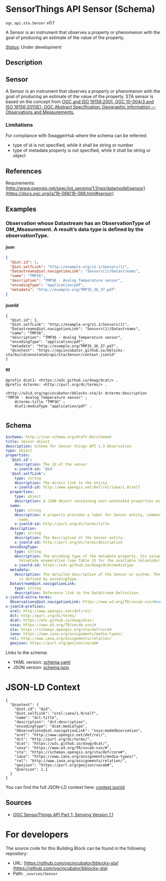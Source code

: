 
# SensorThings API Sensor (Schema)

`ogc.api.sta.Sensor` *v0.1*

A Sensor is an instrument that observes a property or phenomenon with the goal of producing an estimate of the value of the property.

[*Status*](http://www.opengis.net/def/status): Under development

## Description

## Sensor

A Sensor is an instrument that observes a property or phenomenon with the goal of producing an estimate of the value of the property.
STA sensor is based on the concept from [OGC and ISO 19156:2001, OGC 10-004r3 and ISO 19156:2011(E), OGC Abstract Specification: Geographic information — Observations and Measurements.](http://portal.opengeospatial.org/files/?artifact_id=41579)

### Limitations
For compliance with SwaggerHub where the schema can be referred:
- type of id is not specified, while it shall be string or number
- type of metadata property is not specified, while it shall be string or object


## References

Requirements: [http://www.opengis.net/spec/iot_sensing/1.1/req/datamodel/sensor](https://docs.ogc.org/is/18-088/18-088.html#sensor)

## Examples

### Observation whose Datastream has an ObservationType of OM_Measurement. A result’s data type is defined by the observationType.
#### json
```json
{
  "@iot.id": 1,
  "@iot.selfLink": "http://example.org/v1.1/Sensors(1)",
  "Datastreams@iot.navigationLink": "Sensors(1)/Datastreams",
  "name": "TMP36",
  "description": "TMP36 - Analog Temperature sensor",
  "encodingType": "application/pdf",
  "metadata": "http://example.org/TMP35_36_37.pdf"
}

```

#### jsonld
```jsonld
{
  "@iot.id": 1,
  "@iot.selfLink": "http://example.org/v1.1/Sensors(1)",
  "Datastreams@iot.navigationLink": "Sensors(1)/Datastreams",
  "name": "TMP36",
  "description": "TMP36 - Analog Temperature sensor",
  "encodingType": "application/pdf",
  "metadata": "http://example.org/TMP35_36_37.pdf",
  "@context": "https://ogcincubator.github.io/bblocks-sta/build/annotated/api/sta/Sensor/context.jsonld"
}
```

#### ttl
```ttl
@prefix dcat1: <https://w3c.github.io/dxwg/dcat/> .
@prefix dcterms: <http://purl.org/dc/terms/> .

<http://w3id.org/ogcincubator/bblocks-sta/1> dcterms:description "TMP36 - Analog Temperature sensor" ;
    dcterms:title "TMP36" ;
    dcat1:mediaType "application/pdf" .


```

## Schema

```yaml
$schema: http://json-schema.org/draft-04/schema#
title: Sensor object
description: Schema for Sensor things API 1.3 Observation
type: object
properties:
  '@iot.id':
    description: The Id of the sensor
    x-jsonld-id: '@id'
  '@iot.selfLink':
    type: string
    description: The direct link to the entity
    x-jsonld-id: http://www.opengis.net/def/rel/iana/1.0/self
  properties:
    type: object
    description: A JSON Object containing user-annotated properties as key-value pairs.
  name:
    type: string
    description: A property provides a label for Sensor entity, commonly a descriptive
      name.
    x-jsonld-id: http://purl.org/dc/terms/title
  description:
    type: string
    description: The description of the Sensor entity.
    x-jsonld-id: http://purl.org/dc/terms/description
  encodingType:
    type: string
    description: The encoding type of the metadata property. Its value is one of the
      ValueCode enumeration (see Table 15 for the available ValueCode).
    x-jsonld-id: https://w3c.github.io/dxwg/dcat/mediaType
  metadata:
    description: The detailed description of the Sensor or system. The metadata type
      is defined by encodingType.
  Datastream@iot.navigationLink:
    type: string
    description: Reference link to the DataStream Definition.
x-jsonld-extra-terms:
  Observations@iot.navigationLink: https://www.w3.org/TR/vocab-ssn/#madeObservation
x-jsonld-prefixes:
  orel: http://www.opengis.net/def/rel/
  dct: http://purl.org/dc/terms/
  dcat: https://w3c.github.io/dxwg/dcat/
  sosa: https://www.w3.org/TR/vocab-ssn/#
  sta: https://schemas.opengis.org/sta/def/core#
  iana: https://www.iana.org/assignments/media-types/
  rel: http://www.iana.org/assignments/relation/
  geojson: https://purl.org/geojson/vocab#

```

Links to the schema:

* YAML version: [schema.yaml](https://ogcincubator.github.io/bblocks-sta/build/annotated/api/sta/Sensor/schema.json)
* JSON version: [schema.json](https://ogcincubator.github.io/bblocks-sta/build/annotated/api/sta/Sensor/schema.yaml)


# JSON-LD Context

```jsonld
{
  "@context": {
    "@iot.id": "@id",
    "@iot.selfLink": "orel:iana/1.0/self",
    "name": "dct:title",
    "description": "dct:description",
    "encodingType": "dcat:mediaType",
    "Observations@iot.navigationLink": "sosa:madeObservation",
    "orel": "http://www.opengis.net/def/rel/",
    "dct": "http://purl.org/dc/terms/",
    "dcat": "https://w3c.github.io/dxwg/dcat/",
    "sosa": "https://www.w3.org/TR/vocab-ssn/#",
    "sta": "https://schemas.opengis.org/sta/def/core#",
    "iana": "https://www.iana.org/assignments/media-types/",
    "rel": "http://www.iana.org/assignments/relation/",
    "geojson": "https://purl.org/geojson/vocab#",
    "@version": 1.1
  }
}
```

You can find the full JSON-LD context here:
[context.jsonld](https://ogcincubator.github.io/bblocks-sta/build/annotated/api/sta/Sensor/context.jsonld)

## Sources

* [OGC SensorThings API Part 1: Sensing Version 1.1](https://docs.ogc.org/is/18-088/18-088.html#sensor)

# For developers

The source code for this Building Block can be found in the following repository:

* URL: [https://github.com/ogcincubator/bblocks-sta](https://github.com/ogcincubator/bblocks-sta)
* Path: `_sources/Sensor`

